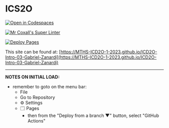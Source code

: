 # ICS2O

[![Open in Codespaces](https://classroom.github.com/assets/launch-codespace-7f7980b617ed060a017424585567c406b6ee15c891e84e1186181d67ecf80aa0.svg)](https://classroom.github.com/open-in-codespaces?assignment_repo_id=13757682)

[![Mr Coxall's Super Linter](https://github.com/MTHS-ICD2O-1-2023/ICD2O-Intro-03-Gabriel-Zanardi/workflows/Mr%20Coxall's%20Super%20Linter/badge.svg)](https://github.com/MTHS-ICD2O-1-2023/ICD2O-Intro-03-Gabriel-Zanardi/actions)

[![Deploy Pages](https://github.com/MTHS-ICD2O-1-2023/ICD2O-Intro-03-Gabriel-Zanardi/workflows/Deploy%20Pages/badge.svg)](https://github.com/MTHS-ICD2O-1-2023/ICD2O-Intro-03-Gabriel-Zanardi/actions)

This site can be found at: [https://MTHS-ICD2O-1-2023.github.io/ICD2O-Intro-03-Gabriel-Zanardi](https://MTHS-ICD2O-1-2023.github.io/ICD2O-Intro-03-Gabriel-Zanardi)

---

**NOTES ON INITIAL LOAD:**
- remember to goto on the menu bar:
  - File
  - Go to Repository
  - ⚙ Settings
  - 🗔 Pages
    - then from the "Deploy from a branch ▼" button, select "GitHub Actions"

